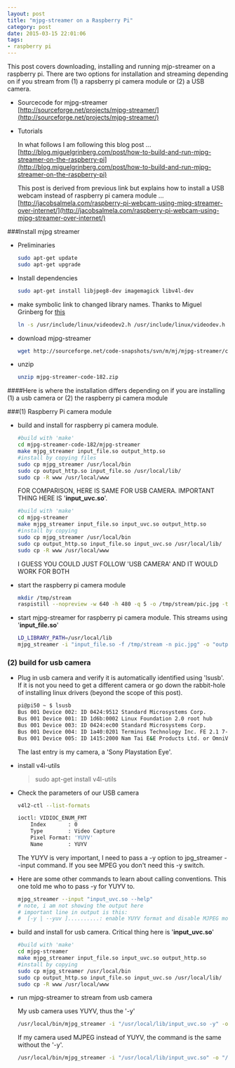 ```yaml
---
layout: post
title: "mjpg-streamer on a Raspberry Pi"
category: post
date: 2015-03-15 22:01:06
tags:
- raspberry pi
---
```


This post covers downloading, installing and running mjp-streamer on a raspberry pi. There are two options for installation and streaming depending on if you stream from (1) a rapsberry pi camera module or (2) a USB camera.

- Sourcecode for mjpg-streamer  
    [http://sourceforge.net/projects/mjpg-streamer/](http://sourceforge.net/projects/mjpg-streamer/)

- Tutorials  

    In what follows I am following this blog post ...
    [http://blog.miguelgrinberg.com/post/how-to-build-and-run-mjpg-streamer-on-the-raspberry-pi](http://blog.miguelgrinberg.com/post/how-to-build-and-run-mjpg-streamer-on-the-raspberry-pi)

    This post is derived from previous link but explains how to install a USB webcam instead of raspberry pi camera module ...
    [http://jacobsalmela.com/raspberry-pi-webcam-using-mjpg-streamer-over-internet/](http://jacobsalmela.com/raspberry-pi-webcam-using-mjpg-streamer-over-internet/)

###Install mjpg streamer

- Preliminaries  

	```bash
	sudo apt-get update  
	sudo apt-get upgrade  
	```
    
- Install dependencies

    ```bash
    sudo apt-get install libjpeg8-dev imagemagick libv4l-dev
    ```
    
- make symbolic link to changed library names. Thanks to Miguel Grinberg for [this](http://blog.miguelgrinberg.com/post/how-to-build-and-run-mjpg-streamer-on-the-raspberry-pi])
    
    ```bash
    ln -s /usr/include/linux/videodev2.h /usr/include/linux/videodev.h
    ```
    
- download mjpg-streamer

    ```bash
    wget http://sourceforge.net/code-snapshots/svn/m/mj/mjpg-streamer/code/mjpg-streamer-code-182.zip
    ```
    
- unzip

    ```bash
    unzip mjpg-streamer-code-182.zip  
    ```
    
####Here is where the installation differs depending on if you are installing (1) a usb camera or (2) the raspberry pi camera module

###(1) Raspberry Pi camera module
- build and install for raspberry pi camera module.  

    ```bash
    #build with 'make'
    cd mjpg-streamer-code-182/mjpg-streamer  
    make mjpg_streamer input_file.so output_http.so  
    #install by copying files
    sudo cp mjpg_streamer /usr/local/bin  
    sudo cp output_http.so input_file.so /usr/local/lib/  
    sudo cp -R www /usr/local/www      
    ```
  
    FOR COMPARISON, HERE IS SAME FOR USB CAMERA. IMPORTANT THING HERE IS '**input_uvc.so**'.
    
    ```bash
    #build with 'make'
    cd mjpg-streamer
    make mjpg_streamer input_file.so input_uvc.so output_http.so
    #install by copying
    sudo cp mjpg_streamer /usr/local/bin
    sudo cp output_http.so input_file.so input_uvc.so /usr/local/lib/
    sudo cp -R www /usr/local/www
    ```
  
    I GUESS YOU COULD JUST FOLLOW 'USB CAMERA' AND IT WOULD WORK FOR BOTH
    
- start the raspberry pi camera module

    ```bash
    mkdir /tmp/stream  
    raspistill --nopreview -w 640 -h 480 -q 5 -o /tmp/stream/pic.jpg -tl 100 -t 9999999 -th 0:0:0 &  
    ```
    
- start mjpg-streamer for raspberry pi camera module. This streams using '**input_file.so**'

    ```bash
    LD_LIBRARY_PATH=/usr/local/lib  
    mjpg_streamer -i "input_file.so -f /tmp/stream -n pic.jpg" -o "output_http.so -w /usr/local/www"
    ```
    
### (2) build for usb camera

- Plug in usb camera and verify it is automatically identified using 'lsusb'. If it is not you need to get a different camera or go down the rabbit-hole of installing linux drivers (beyond the scope of this post).  

	```bash
	pi@pi50 ~ $ lsusb  
	Bus 001 Device 002: ID 0424:9512 Standard Microsystems Corp.  
	Bus 001 Device 001: ID 1d6b:0002 Linux Foundation 2.0 root hub  
	Bus 001 Device 003: ID 0424:ec00 Standard Microsystems Corp.  
	Bus 001 Device 004: ID 1a40:0201 Terminus Technology Inc. FE 2.1 7-port Hub  
	Bus 001 Device 005: ID 1415:2000 Nam Tai E&E Products Ltd. or OmniVision Technologies, Inc. Sony Playstation Eye  
    ```

    The last entry is my camera, a 'Sony Playstation Eye'.
    
- install v4l-utils

    >sudo apt-get install v4l-utils

- Check the parameters of our USB camera  
	
	```bash
	v4l2-ctl --list-formats  
	
	ioctl: VIDIOC_ENUM_FMT  
		Index       : 0  
		Type        : Video Capture  
		Pixel Format: 'YUYV'  
		Name        : YUYV  
    ```
    
    The YUYV is very important, I need to pass a -y option to jpg_streamer --input command. If you see MPEG you don't need this -y switch.

- Here are some other commands to learn about calling conventions. This one told me who to pass -y for YUYV to. 
     
    ```bash
    mjpg_streamer --input "input_uvc.so --help"
    # note, i am not showing the output here
    # important line in output is this:
    #  [-y | --yuv ]..........: enable YUYV format and disable MJPEG mode
    ```

- build and install for usb camera. Critical thing here is '**input_uvc.so**'

    ```bash
    #build with 'make'
    cd mjpg-streamer
    make mjpg_streamer input_file.so input_uvc.so output_http.so
    #install by copying
    sudo cp mjpg_streamer /usr/local/bin
    sudo cp output_http.so input_file.so input_uvc.so /usr/local/lib/
    sudo cp -R www /usr/local/www
    ```
    
- run mjpg-streamer to stream from usb camera
    
    My usb camera uses YUYV, thus the '-y'
    
    ```bash
    /usr/local/bin/mjpg_streamer -i "/usr/local/lib/input_uvc.so -y" -o "/usr/local/lib/output_http.so -w /usr/local/www"
    ```

    If my camera used MJPEG instead of YUYV, the command is the same without the '-y'.
    
    ```bash
    /usr/local/bin/mjpg_streamer -i "/usr/local/lib/input_uvc.so" -o "/usr/local/lib/output_http.so -w /usr/local/www"
    ```
    
###
